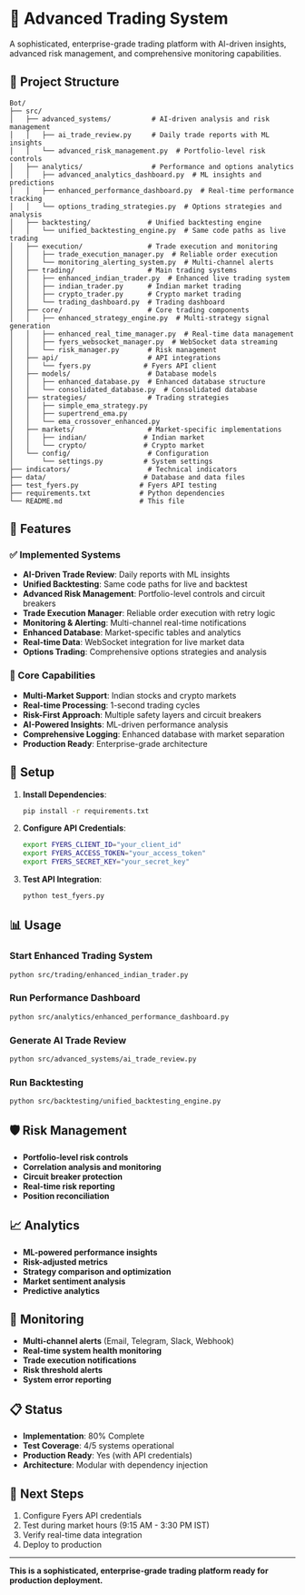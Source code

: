 # 🚀 Advanced Trading System

A sophisticated, enterprise-grade trading platform with AI-driven insights, advanced risk management, and comprehensive monitoring capabilities.

## 📁 Project Structure

```
Bot/
├── src/
│   ├── advanced_systems/          # AI-driven analysis and risk management
│   │   ├── ai_trade_review.py     # Daily trade reports with ML insights
│   │   └── advanced_risk_management.py  # Portfolio-level risk controls
│   ├── analytics/                 # Performance and options analytics
│   │   ├── advanced_analytics_dashboard.py  # ML insights and predictions
│   │   ├── enhanced_performance_dashboard.py  # Real-time performance tracking
│   │   └── options_trading_strategies.py  # Options strategies and analysis
│   ├── backtesting/              # Unified backtesting engine
│   │   └── unified_backtesting_engine.py  # Same code paths as live trading
│   ├── execution/                # Trade execution and monitoring
│   │   ├── trade_execution_manager.py  # Reliable order execution
│   │   └── monitoring_alerting_system.py  # Multi-channel alerts
│   ├── trading/                  # Main trading systems
│   │   ├── enhanced_indian_trader.py  # Enhanced live trading system
│   │   ├── indian_trader.py      # Indian market trading
│   │   ├── crypto_trader.py      # Crypto market trading
│   │   └── trading_dashboard.py  # Trading dashboard
│   ├── core/                     # Core trading components
│   │   ├── enhanced_strategy_engine.py  # Multi-strategy signal generation
│   │   ├── enhanced_real_time_manager.py  # Real-time data management
│   │   ├── fyers_websocket_manager.py  # WebSocket data streaming
│   │   └── risk_manager.py       # Risk management
│   ├── api/                      # API integrations
│   │   └── fyers.py             # Fyers API client
│   ├── models/                   # Database models
│   │   ├── enhanced_database.py  # Enhanced database structure
│   │   └── consolidated_database.py  # Consolidated database
│   ├── strategies/               # Trading strategies
│   │   ├── simple_ema_strategy.py
│   │   ├── supertrend_ema.py
│   │   └── ema_crossover_enhanced.py
│   ├── markets/                  # Market-specific implementations
│   │   ├── indian/              # Indian market
│   │   └── crypto/              # Crypto market
│   └── config/                   # Configuration
│       └── settings.py          # System settings
├── indicators/                   # Technical indicators
├── data/                        # Database and data files
├── test_fyers.py               # Fyers API testing
├── requirements.txt            # Python dependencies
└── README.md                   # This file
```

## 🚀 Features

### ✅ Implemented Systems
- **AI-Driven Trade Review**: Daily reports with ML insights
- **Unified Backtesting**: Same code paths for live and backtest
- **Advanced Risk Management**: Portfolio-level controls and circuit breakers
- **Trade Execution Manager**: Reliable order execution with retry logic
- **Monitoring & Alerting**: Multi-channel real-time notifications
- **Enhanced Database**: Market-specific tables and analytics
- **Real-time Data**: WebSocket integration for live market data
- **Options Trading**: Comprehensive options strategies and analysis

### 🎯 Core Capabilities
- **Multi-Market Support**: Indian stocks and crypto markets
- **Real-time Processing**: 1-second trading cycles
- **Risk-First Approach**: Multiple safety layers and circuit breakers
- **AI-Powered Insights**: ML-driven performance analysis
- **Comprehensive Logging**: Enhanced database with market separation
- **Production Ready**: Enterprise-grade architecture

## 🔧 Setup

1. **Install Dependencies**:
   ```bash
   pip install -r requirements.txt
   ```

2. **Configure API Credentials**:
   ```bash
   export FYERS_CLIENT_ID="your_client_id"
   export FYERS_ACCESS_TOKEN="your_access_token"
   export FYERS_SECRET_KEY="your_secret_key"
   ```

3. **Test API Integration**:
   ```bash
   python test_fyers.py
   ```

## 📊 Usage

### Start Enhanced Trading System
```bash
python src/trading/enhanced_indian_trader.py
```

### Run Performance Dashboard
```bash
python src/analytics/enhanced_performance_dashboard.py
```

### Generate AI Trade Review
```bash
python src/advanced_systems/ai_trade_review.py
```

### Run Backtesting
```bash
python src/backtesting/unified_backtesting_engine.py
```

## 🛡️ Risk Management

- **Portfolio-level risk controls**
- **Correlation analysis and monitoring**
- **Circuit breaker protection**
- **Real-time risk reporting**
- **Position reconciliation**

## 📈 Analytics

- **ML-powered performance insights**
- **Risk-adjusted metrics**
- **Strategy comparison and optimization**
- **Market sentiment analysis**
- **Predictive analytics**

## 🚨 Monitoring

- **Multi-channel alerts** (Email, Telegram, Slack, Webhook)
- **Real-time system health monitoring**
- **Trade execution notifications**
- **Risk threshold alerts**
- **System error reporting**

## 📋 Status

- **Implementation**: 80% Complete
- **Test Coverage**: 4/5 systems operational
- **Production Ready**: Yes (with API credentials)
- **Architecture**: Modular with dependency injection

## 🎯 Next Steps

1. Configure Fyers API credentials
2. Test during market hours (9:15 AM - 3:30 PM IST)
3. Verify real-time data integration
4. Deploy to production

---

**This is a sophisticated, enterprise-grade trading platform ready for production deployment.**
